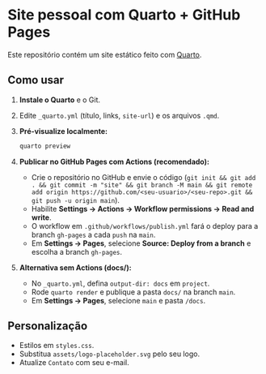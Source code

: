 
# Site pessoal com Quarto + GitHub Pages

Este repositório contém um site estático feito com [Quarto](https://quarto.org).

## Como usar

1. **Instale o Quarto** e o Git.
2. Edite `_quarto.yml` (título, links, `site-url`) e os arquivos `.qmd`.
3. **Pré-visualize localmente:**
   ```bash
   quarto preview
   ```
4. **Publicar no GitHub Pages com Actions (recomendado):**
   - Crie o repositório no GitHub e envie o código (`git init && git add . && git commit -m "site" && git branch -M main && git remote add origin https://github.com/<seu-usuario>/<seu-repo>.git && git push -u origin main`).
   - Habilite **Settings → Actions → Workflow permissions → Read and write**.
   - O workflow em `.github/workflows/publish.yml` fará o deploy para a branch `gh-pages` a cada `push` na `main`.
   - Em **Settings → Pages**, selecione **Source: Deploy from a branch** e escolha a branch `gh-pages`.

5. **Alternativa sem Actions (docs/):**
   - No `_quarto.yml`, defina `output-dir: docs` em `project`.
   - Rode `quarto render` e publique a pasta `docs/` na branch `main`.
   - Em **Settings → Pages**, selecione `main` e pasta `/docs`.

## Personalização
- Estilos em `styles.css`.
- Substitua `assets/logo-placeholder.svg` pelo seu logo.
- Atualize `Contato` com seu e-mail.
